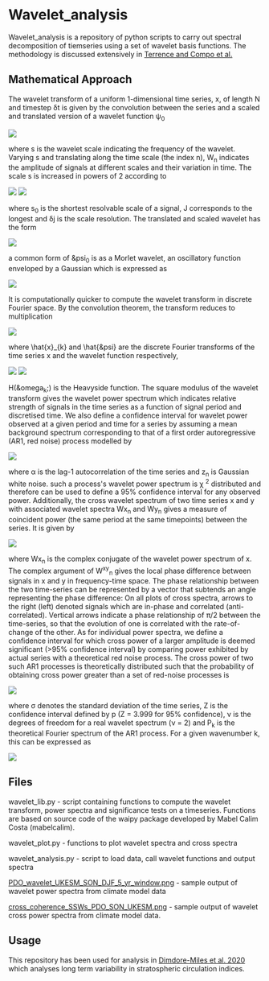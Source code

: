 # Wavelet_analysis

Wavelet_analysis is a repository of python scripts to carry out spectral decomposition
of tiemseries using a set of wavelet basis functions. The methodology is 
discussed extensively in [Terrence and Compo et al.](https://psl.noaa.gov/people/gilbert.p.compo/Torrence_compo1998.pdf)

## Mathematical Approach

The wavelet transform of a uniform 1-dimensional time series, x, of length N and timestep &delta;t is given by the convolution between the series and a scaled and translated version of a wavelet function &psi;<sub>0

<img src="https://render.githubusercontent.com/render/math?math=W_n(s) = \sum^{N - 1}_{n' = 0} x_{n'} \psi^* \bigg[(n' - n) \frac{\delta t}{s}\bigg],">

where s is the wavelet scale indicating the frequency of the wavelet. Varying s and translating along the time scale (the index n), W<sub>n</sub> indicates the amplitude of signals at different scales and their variation in time. The scale s is increased in powers of 2 according to 

<img src="https://render.githubusercontent.com/render/math?math=s_j = s_0 2^{j \deltaj},          j = 0, 1, ..., J">

<img src="https://render.githubusercontent.com/render/math?math=J = \delta j^{-1} log_2\bigg(\frac{N \delta t}{s_0}\bigg),">

where s<sub>0</sub> is the shortest resolvable scale of a signal, J corresponds to the longest and &delta;j is the scale resolution. The translated and scaled wavelet has the form

<img src="https://render.githubusercontent.com/render/math?math=\psi^* \bigg[(n' - n) \frac{\delta t}{s}\bigg] = \bigg(\frac{\delta t}{s}\bigg)^{1/2} \psi_0\bigg[(n' - n) \frac{\delta t}{s}\bigg]">

a common form of &psi<sub>0</sub> is as a Morlet wavelet, an oscillatory function enveloped by a Gaussian which is expressed as

<img src="https://render.githubusercontent.com/render/math?math=\psi_0(p) = \pi^{-1/4} e^{i\omega_0 p} e^{\frac{p^2}{2}}.">

It is computationally quicker to compute the wavelet transform in discrete Fourier space. By the convolution theorem, the transform reduces to multiplication

<img src="https://render.githubusercontent.com/render/math?math=W_n(s) = \sum^{N - 1}_{k = 0} \hat{x}_{k} \hat{\psi}^* (s\omega_k) e^{i \omega_k n \delta t},">

where \hat{x}_{k} and \hat{&psi} are the discrete Fourier transforms of the time series x and the wavelet function respectively,

<img src="https://render.githubusercontent.com/render/math?math=\hat{x}_k = \frac{1}{N} \sum^{N-1}_{n = 0} x_n e^{\frac{-2\pi i k n}{N}}">

<img src="https://render.githubusercontent.com/render/math?math=\hat{\psi}(s\omega_k) = \bigg(\frac{2 \pi s}{\delta t}\bigg) \pi^{-1/4}H(\omega_k) e^{-(s\omega_k - \omega_0)^2/2}.">

H(&omega<sub>k</sub>;) is the Heavyside function. The square modulus of the wavelet transform gives the wavelet power spectrum which indicates relative strength of signals in the time series as a function of signal period and discretised time. We also define a confidence interval for wavelet power observed at a given period and time for a series by assuming a mean background spectrum corresponding to that of a first order autoregressive (AR1, red noise) process modelled by

<img src="https://render.githubusercontent.com/render/math?math=x_n = \alpha x_{n - 1} + z_n,">

where &alpha; is the lag-1 autocorrelation of the time series and z<sub>n</sub> is Gaussian white noise. such a process's wavelet power spectrum is &chi; <sup>2</sup> distributed and therefore can be used to define a 95\% confidence interval for any observed power. Additionally, the cross wavelet spectrum of two time series x and y with associated wavelet spectra Wx<sub>n</sub> and Wy<sub>n</sub> gives a measure of coincident power (the same period at the same timepoints) between the series. It is given by

<img src="https://render.githubusercontent.com/render/math?math=\vert W^{xy}_n(s)\vert = \vert W^{x*}_n(s) W^{y}_n(s)\vert,">

where Wx<sub>n</sub> is the complex conjugate of the wavelet power spectrum of x. The complex argument of W<sup>xy</sup><sub>n</sub> gives the local phase difference between signals in x and y in frequency-time space. The phase relationship between the two time-series can be represented by a
vector that subtends an angle representing the phase difference: On all plots of cross spectra, arrows to the right (left) denoted signals which are in-phase and correlated (anti-correlated). Vertical arrows indicate a phase relationship of &pi;/2 between the time-series, so that the evolution of
one is correlated with the rate-of-change of the other. As for individual power spectra, we define a confidence interval for which cross power of a larger amplitude is deemed significant (>95% confidence interval) by comparing power exhibited by actual series with a theoretical red noise process. The cross power of two such AR1 processes is theoretically distributed such that the probability of obtaining cross power greater than a set of red-noise processes is

<img src="https://render.githubusercontent.com/render/math?math=D\bigg(\frac{\vert W^{xy}_n(s)\vert}{\sigma_x \sigma_y} < p\bigg) = \frac{Z_\nu(p)}{\nu} \sqrt{P^x_k P^y_k},">

where &sigma; denotes the standard deviation of the time series, Z is the confidence interval defined by p (Z = 3.999 for 95% confidence), &nu; is the degrees of freedom for a real wavelet spectrum (&nu; = 2) and P<sub>k</sub> is the theoretical Fourier spectrum of the AR1 process. For a given wavenumber k, this can be expressed as

<img src="https://render.githubusercontent.com/render/math?math=P_k = \frac{1 - \alpha^2}{\vert 1 - \alpha e^{2i\pi k} \vert^2}.">

## Files

wavelet_lib.py - script containing functions to compute the wavelet transform, power spectra and significance tests on a timeseries. Functions are based on source code of the waipy package developed by Mabel Calim Costa (mabelcalim). 

wavelet_plot.py - functions to plot wavelet spectra and cross spectra

wavelet_analysis.py - script to load data, call wavelet functions and output spectra

[PDO_wavelet_UKESM_SON_DJF_5_yr_window.png](PDO_wavelet_UKESM_SON_DJF_5_yr_window.png) - sample output of wavelet power spectra from climate model data

[cross_coherence_SSWs_PDO_SON_UKESM.png](cross_coherence_SSWs_PDO_SON_UKESM.png) - sample output of wavelet cross power spectra from climate model data.


## Usage

This repository has been used for analysis in [Dimdore-Miles et al. 2020](https://wcd.copernicus.org/preprints/wcd-2020-56/) which analyses long term variability in stratospheric circulation indices.
